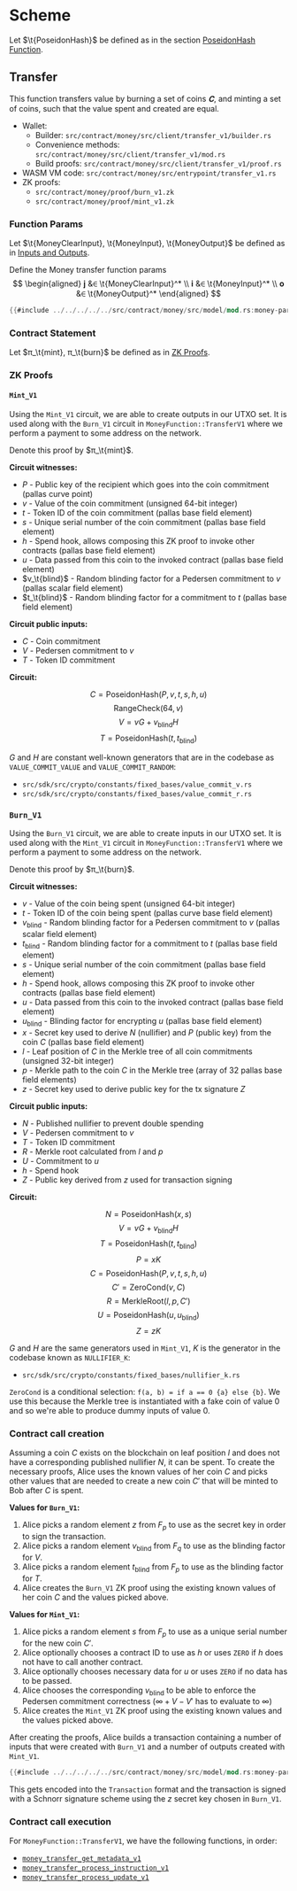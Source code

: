 # Scheme

Let $\t{PoseidonHash}$ be defined as in the section [PoseidonHash Function](../../crypto-schemes.md#poseidonhash-function).

## Transfer

This function transfers value by burning a set of coins $𝐂$, and minting a
set of coins, such that the value spent and created are equal.

* Wallet:
  * Builder: `src/contract/money/src/client/transfer_v1/builder.rs`
  * Convenience methods: `src/contract/money/src/client/transfer_v1/mod.rs`
  * Build proofs: `src/contract/money/src/client/transfer_v1/proof.rs`
* WASM VM code: `src/contract/money/src/entrypoint/transfer_v1.rs`
* ZK proofs:
  * `src/contract/money/proof/burn_v1.zk`
  * `src/contract/money/proof/mint_v1.zk`

### Function Params

Let $\t{MoneyClearInput}, \t{MoneyInput}, \t{MoneyOutput}$
be defined as in [Inputs and Outputs](model.md#inputs-and-outputs).

Define the Money transfer function params
$$ \begin{aligned}
  𝐣 &∈ \t{MoneyClearInput}^* \\
  𝐢 &∈ \t{MoneyInput}^* \\
  𝐨 &∈ \t{MoneyOutput}^*
\end{aligned} $$

```rust
{{#include ../../../../../src/contract/money/src/model/mod.rs:money-params}}
```

### Contract Statement

Let $π_\t{mint}, π_\t{burn}$ be defined as in [ZK Proofs](#zk-proofs).

### ZK Proofs

#### `Mint_V1`

Using the `Mint_V1` circuit, we are able to create outputs
in our UTXO set. It is used along with the `Burn_V1` circuit in
`MoneyFunction::TransferV1` where we perform a payment to some address
on the network.

Denote this proof by $π_\t{mint}$.

**Circuit witnesses:**

* $P$ - Public key of the recipient which goes into the coin commitment (pallas curve point)
* $v$ - Value of the coin commitment (unsigned 64-bit integer)
* $t$ - Token ID of the coin commitment (pallas base field element)
* $s$ - Unique serial number of the coin commitment (pallas base field element)
* $h$ - Spend hook, allows composing this ZK proof to invoke other contracts (pallas base field element)
* $u$ - Data passed from this coin to the invoked contract (pallas base field element)
* $v_\t{blind}$ - Random blinding factor for a Pedersen commitment to $v$ (pallas scalar field element)
* $t_\t{blind}$ - Random blinding factor for a commitment to $t$ (pallas base field element)

**Circuit public inputs:**

* $C$ - Coin commitment
* $V$ - Pedersen commitment to $v$
* $T$ - Token ID commitment

**Circuit:**

$$ C = \text{PoseidonHash}(P, v, t, s, h, u) $$
$$ \text{RangeCheck}(64, v) $$
$$ V = vG + v_{\text{blind}}H $$
$$ T = \text{PoseidonHash}(t, t_{\text{blind}}) $$

$G$ and $H$ are constant well-known generators that are in the codebase
as `VALUE_COMMIT_VALUE` and `VALUE_COMMIT_RANDOM`:


* `src/sdk/src/crypto/constants/fixed_bases/value_commit_v.rs`
* `src/sdk/src/crypto/constants/fixed_bases/value_commit_r.rs`

### `Burn_V1`

Using the `Burn_V1` circuit, we are able to create inputs in
our UTXO set. It is used along with the `Mint_V1` circuit in
`MoneyFunction::TransferV1` where we perform a payment to some address
on the network.

Denote this proof by $π_\t{burn}$.

**Circuit witnesses:**

* $v$ - Value of the coin being spent (unsigned 64-bit integer)
* $t$ - Token ID of the coin being spent (pallas curve base field element)
* $v_{\text{blind}}$ - Random blinding factor for a Pedersen commitment to $v$ (pallas scalar field element)
* $t_{\text{blind}}$ - Random blinding factor for a commitment to $t$ (pallas base field element)
* $s$ - Unique serial number of the coin commitment (pallas base field element)
* $h$ - Spend hook, allows composing this ZK proof to invoke other contracts (pallas base field element)
* $u$ - Data passed from this coin to the invoked contract (pallas base field element)
* $u_{\text{blind}}$ - Blinding factor for encrypting $u$ (pallas base field element)
* $x$ - Secret key used to derive $N$ (nullifier) and $P$ (public key) from the coin $C$ (pallas base field element)
* $l$ - Leaf position of $C$ in the Merkle tree of all coin commitments (unsigned 32-bit integer)
* $p$ - Merkle path to the coin $C$ in the Merkle tree (array of 32 pallas base field elements)
* $z$ - Secret key used to derive public key for the tx signature $Z$

**Circuit public inputs:**

* $N$ - Published nullifier to prevent double spending
* $V$ - Pedersen commitment to $v$
* $T$ - Token ID commitment
* $R$ - Merkle root calculated from $l$ and $p$
* $U$ - Commitment to $u$
* $h$ - Spend hook
* $Z$ - Public key derived from $z$ used for transaction signing

**Circuit:**

$$ N = \text{PoseidonHash}(x, s) $$
$$ V = vG + v_{\text{blind}}H $$
$$ T = \text{PoseidonHash}(t, t_{\text{blind}}) $$
$$ P = xK $$
$$ C = \text{PoseidonHash}(P, v, t, s, h, u) $$
$$ C' = \text{ZeroCond}(v, C) $$
$$ R = \text{MerkleRoot}(l, p, C') $$
$$ U = \text{PoseidonHash}(u, u_{\text{blind}}) $$
$$ Z = zK $$

$G$ and $H$ are the same generators used in `Mint_V1`, $K$ is the
generator in the codebase known as `NULLIFIER_K`:

* `src/sdk/src/crypto/constants/fixed_bases/nullifier_k.rs`

`ZeroCond` is a conditional selection: `f(a, b) = if a == 0 {a} else {b}`.
We use this because the Merkle tree is instantiated with a fake coin of
value 0 and so we're able to produce dummy inputs of value 0.

### Contract call creation

Assuming a coin $C$ exists on the blockchain on leaf position $l$ and
does not have a corresponding published nullifier $N$, it can be spent.
To create the necessary proofs, Alice uses the known values of her
coin $C$ and picks other values that are needed to create a new coin
$C'$ that will be minted to Bob after $C$ is spent.

**Values for `Burn_V1`:**

1. Alice picks a random element $z$ from $F_p$ to use as the secret key
   in order to sign the transaction.
2. Alice picks a random element $v_{\text{blind}}$ from $F_q$ to use
   as the blinding factor for $V$.
3. Alice picks a random element $t_{\text{blind}}$ from $F_p$ to use
   as the blinding factor for $T$.
4. Alice creates the `Burn_V1` ZK proof using the existing known values
   of her coin $C$ and the values picked above.

**Values for `Mint_V1`:**

1. Alice picks a random element $s$ from $F_p$ to use as a unique serial
   number for the new coin $C'$.
2. Alice optionally chooses a contract ID to use as $h$ or uses `ZERO`
   if $h$ does not have to call another contract.
3. Alice optionally chooses necessary data for $u$ or uses `ZERO`
   if no data has to be passed.
4. Alice chooses the corresponding $v_{\text{blind}}$ to be able to
   enforce the Pedersen commitment correctness ($\infty + V - V'$ has
   to evaluate to $\infty$)
5. Alice creates the `Mint_V1` ZK proof using the existing known values
   and the values picked above.

After creating the proofs, Alice builds a transaction containing a
number of inputs that were created with `Burn_V1` and a number of
outputs created with `Mint_V1`.

```rust
{{#include ../../../../../src/contract/money/src/model/mod.rs:money-params}}
```

This gets encoded into the `Transaction` format and the transaction is
signed with a Schnorr signature scheme using the $z$ secret key chosen
in `Burn_V1`.

### Contract call execution

For `MoneyFunction::TransferV1`, we have the following functions, in
order:

* [`money_transfer_get_metadata_v1`](https://codeberg.org/darkrenaissance/darkfi/src/branch/master/src/contract/money/src/entrypoint/transfer_v1.rs#L42)
* [`money_transfer_process_instruction_v1`](https://codeberg.org/darkrenaissance/darkfi/src/branch/master/src/contract/money/src/entrypoint/transfer_v1.rs#L106)
* [`money_transfer_process_update_v1`](https://codeberg.org/darkrenaissance/darkfi/src/branch/master/src/contract/money/src/entrypoint/transfer_v1.rs#L258)
